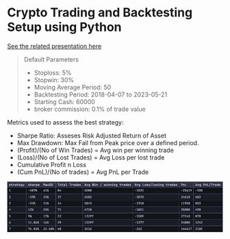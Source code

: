 # Crypto Trading and Backtesting Setup using Python

[See the related presentation here](./presentation/index.html)

>Default Parameters
> - Stoploss: 5%
> - Stopwin: 30%
> - Moving Average Period: 50
> - Backtesting Period: 2018-04-07 to 2023-05-21
> - Starting Cash: 60000
> - broker commission: 0.1% of trade value

Metrics used to assess the best strategy:
- Sharpe Ratio: Asseses Risk Adjusted Return of Asset
- Max Drawdown: Max Fall from Peak price over a defined period.
- (Profit)/(No of Win Trades) = Avg win per winning trade
- (Loss)/(No of Lost Trades) = Avg Loss per lost trade
- Cumulative Profit n Loss
- (Cum PnL)/(No of trades) = Avg PnL per Trade

![Strategy-Returns](./assets/strat-returns.png)


